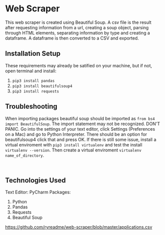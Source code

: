 # Web Scraper

This web scraper is created using Beautiful Soup. A csv file is the result after requesting information from a url, creating a soup object, parsing through HTML elements, separating information by type and creating a dataframe. A dataframe is then converted to a CSV and exported.

## Installation Setup

These requirements may already be satified on your machine, but if not, open terminal and install:
1. `pip3 install pandas`
2. `pip3 install beautifulsoup4`
3. `pip3 install requests`

## Troubleshooting

When importing packages beautiful soup should be imported as `from bs4 import BeautifulSoup`. The import statement may not be recognized. DON'T PANIC. Go into the settings of your text editor, click Settings (Preferences on a Mac) and go to Python Interpreter. There should be an option for beautifulsoup4 click that and press OK. If there is still some issue, install a virtual enviroment with `pip3 install virtualenv` and test the install `virtualenv --version`. Then create a virtual enviroment `virtualenv name_of_directory`.

<img src='https://github.com/ryreadme/web-scraper/blob/master/Settings_Preferences.png' alt=''>
<img src='https://github.com/ryreadme/web-scraper/blob/master/Python_Interpreter.png' alt=''>

## Technologies Used

Text Editor: PyCharm
Packages:

1. Python
2. Pandas
3. Requests
4. Beautiful Soup

<https://github.com/ryreadme/web-scraper/blob/master/applications.csv>
